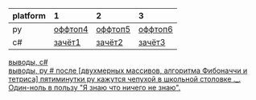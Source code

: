|platform|1|2|3|
|:-|:-|:-|:-|
|py|[оффтоп4](https://github.com/am1bestofluck/11-10-22_hw/blob/master/py/task1.py)|[оффтоп5](https://github.com/am1bestofluck/11-10-22_hw/blob/1570fec963f4997ee8282347bbd4b8757708558e/py/task2.py)|[оффтоп6](https://github.com/am1bestofluck/11-10-22_hw/blob/1570fec963f4997ee8282347bbd4b8757708558e/py/task3.py)|
|c#|[зачёт1](https://github.com/am1bestofluck/11-10-22_hw/blob/28ad5a5f60419579aed8b68e04a1dcc8478f3bb9/c_sharp/task1.cs)|[зачёт2](https://github.com/am1bestofluck/11-10-22_hw/blob/28ad5a5f60419579aed8b68e04a1dcc8478f3bb9/c_sharp/task2.cs)|[зачёт3](https://github.com/am1bestofluck/11-10-22_hw/blob/28ad5a5f60419579aed8b68e04a1dcc8478f3bb9/c_sharp/task3.cs)|

[выводы, c#](https://github.com/am1bestofluck/11-10-22_hw/blob/28ad5a5f60419579aed8b68e04a1dcc8478f3bb9/c_sharp/Program.cs)  
[выводы, py # после \[двухмерных массивов, алгоритма Фибоначчи и тетриса\] пятиминутки py кажутся чепухой в школьной столовке ._. Один-ноль в пользу "Я знаю что ничего не знаю".](https://github.com/am1bestofluck/11-10-22_hw/blob/1570fec963f4997ee8282347bbd4b8757708558e/py/head.py)